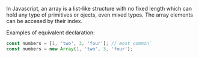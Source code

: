 In Javascript, an array is a list-like structure with no fixed length which can hold any type of primitives or ojects, even mixed types. The array elements can be accesed by their index.

Examples of equivalent declaration:

```javascript
const numbers = [1, 'two', 3, 'four']; // most common`
const numbers = new Array(1, 'two', 3, 'four');
```
